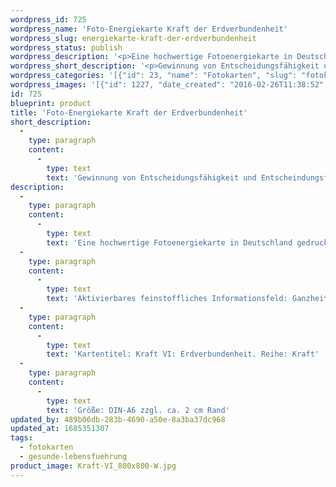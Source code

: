 ```yaml
---
wordpress_id: 725
wordpress_name: 'Foto-Energiekarte Kraft der Erdverbundenheit'
wordpress_slug: energiekarte-kraft-der-erdverbundenheit
wordpress_status: publish
wordpress_description: '<p>Eine hochwertige Fotoenergiekarte in Deutschland gedruckt und in Handarbeit laminiert.  Sie ist in Postkartengröße (DIN-A6) gut zu transportieren und kann auch auf den Körper aufgelegt werden.</p><p>Aktivierbares feinstoffliches Informationsfeld: Ganzheitliche Erdverbundenheit als eine der menschlichen Grundenergien: Aktivierung und Entwicklung individuell stimmiger Erdverbundenheit. Dies ist zum einen das Selbstverständnis, hier als Mensch auf der Erde zuhause und Teil der Natur zu sein. Zum anderen ist es die Verbundenheit, die aus der Beziehung eines Menschen zur Erde als seinem Heimatplaneten erwächst. In einer derartigen Erdverbundenheit liegt eine Basisenergie, die tief im Menschen verankert ist.</p><p>Kartentitel: Kraft VI: Erdverbundenheit. Reihe: Kraft</p><p>Größe: DIN-A6 zzgl. ca. 2 cm Rand<br />Andere Formate sind individuell für Sie innerhalb weniger Tage herstellbar. Bitte kontaktieren Sie uns hierfür unter <a href="mailto:info@elvedenverlag.de">info@elvedenverlag.de</a>.</p><p><a href="https://my.feenbaum.de/anwendung-energiebilder-foto-laminiert/">Anwendungshinweise</a>      <a href="https://my.feenbaum.de/produktinformationen-fotokarten/">Produktinformationen</a></p>'
wordpress_short_description: '<p>Gewinnung von Entscheidungsfähigkeit und Entscheindungsfreude</p>'
wordpress_categories: '[{"id": 23, "name": "Fotokarten", "slug": "fotokarten"}, {"id": 38, "name": "Gesunde Lebensf\u00fchrung", "slug": "gesunde-lebensfuehrung"}]'
wordpress_images: '[{"id": 1227, "date_created": "2016-02-26T11:38:52", "date_created_gmt": "2016-02-26T09:38:52", "date_modified": "2016-02-26T11:38:52", "date_modified_gmt": "2016-02-26T09:38:52", "src": "https://my.feenbaum.de/wp-content/uploads/2016/02/Kraft-VI_800x800-W.jpg", "name": "Kraft-VI_800x800-W", "alt": ""}]'
id: 725
blueprint: product
title: 'Foto-Energiekarte Kraft der Erdverbundenheit'
short_description:
  -
    type: paragraph
    content:
      -
        type: text
        text: 'Gewinnung von Entscheidungsfähigkeit und Entscheindungsfreude'
description:
  -
    type: paragraph
    content:
      -
        type: text
        text: 'Eine hochwertige Fotoenergiekarte in Deutschland gedruckt und in Handarbeit laminiert.  Sie ist in Postkartengröße (DIN-A6) gut zu transportieren und kann auch auf den Körper aufgelegt werden.'
  -
    type: paragraph
    content:
      -
        type: text
        text: 'Aktivierbares feinstoffliches Informationsfeld: Ganzheitliche Erdverbundenheit als eine der menschlichen Grundenergien: Aktivierung und Entwicklung individuell stimmiger Erdverbundenheit. Dies ist zum einen das Selbstverständnis, hier als Mensch auf der Erde zuhause und Teil der Natur zu sein. Zum anderen ist es die Verbundenheit, die aus der Beziehung eines Menschen zur Erde als seinem Heimatplaneten erwächst. In einer derartigen Erdverbundenheit liegt eine Basisenergie, die tief im Menschen verankert ist.'
  -
    type: paragraph
    content:
      -
        type: text
        text: 'Kartentitel: Kraft VI: Erdverbundenheit. Reihe: Kraft'
  -
    type: paragraph
    content:
      -
        type: text
        text: 'Größe: DIN-A6 zzgl. ca. 2 cm Rand'
updated_by: 489b06db-283b-4690-a50e-8a3ba37dc968
updated_at: 1685351307
tags:
  - fotokarten
  - gesunde-lebensfuehrung
product_image: Kraft-VI_800x800-W.jpg
---
```

